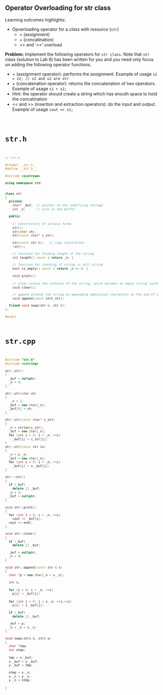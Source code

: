 ## Operator Overloading for str class

Learning outcomes highlights: 
- Opverloading operator for a *class with resource* (<code>str</code>)
  - = (assignment)
  - \+ (concatination)
  - &gt;&gt; and '<<' overload

**Problem:** Implement the following operators for <code>str class</code>. Note that <code>str</code> class (solution to Lab 6) has been written for you and you need only focus on adding the following operator functions.   
- = (assignment operator): performs the assignment. Example of usage  <code>s1 = s2; // s1 and s2 are str </code>
- \+ (concatenation operator): returns the concatenation of two operators.  Example of usage  <code>s1 + s2; </code>
 - Hint: the operator should create a string which has enouth space to hold the concatination 
- << and >> (insertion and extraction operators): do the input and output. Example of usage  <code>cout << s1; 

# str.h
```C++
// str.h

#ifndef __str_h__
#define __str_h__

#include <iostream>

using namespace std;


class str
{
  private:
    char* _buf;  // pointer to the underlying storage
    int _n;      // size of the buffer

  public:
  
    // constructors of various forms
    str();      
    str(char ch);
    str(const char* c_str);

    str(const str &);   // copy constructor 
    ~str();

    // function for finding length of the string
    int length() const { return _n; }

    // function for checking if string is null string
    bool is_empty() const { return _n == 0; }

    void print();
  
    // clear erases the contents of the string, which becomes an empty string (with a length of 0 characters).
    void clear();

    // append extends the string by appending additional characters at the end of its current value:
    void append(const str& str);

  friend void swap(str &, str &);
};

#endif

```

# str.cpp

```C++
#include "str.h"
#include <cstring>

str::str() 
{
  _buf = nullptr;
  _n = 0;
}

str::str(char ch)
{
   _n = 1;
  _buf = new char[_n];
  _buf[0] = ch;
}

str::str(const char* c_str)
{
  _n = strlen(c_str);
  _buf = new char[_n];
  for (int i = 0; i < _n; ++i) 
    _buf[i] = c_str[i];
}
str::str(const str &s)
{
  _n = s._n;
  _buf = new char[_n];
  for (int i = 0; i < _n; ++i) 
    _buf[i] = s._buf[i];
}

str::~str()
{
  if (_buf) 
    delete [] _buf;
  _n = 0;
  _buf = nullptr;
}

void str::print()
{
  for (int i = 0; i < _n; ++i) 
    cout << _buf[i];
  cout << endl;
}

void str::clear()
{
  if (_buf) 
    delete [] _buf;

  _buf = nullptr;
  _n = 0;
}

void str::append(const str & s)
{
  char *p = new char[_n + s._n];

  int i;
  
  for (i = 0; i < _n; ++i) 
    p[i] = _buf[i];
  
  for (int j = 0; j < s._n; ++i,++j) 
    p[i] = s._buf[j];

  if (_buf) 
    delete [] _buf;

  _buf = p;  
  _n = _n + s._n;
}

void swap(str& x, str& y)
{
  char *tmp;
  int ntmp;
  
  tmp = x._buf;
  x._buf = y._buf;
  y._buf = tmp;

  ntmp = x._n;
  x._n = y._n;
  y._n = ntmp;
  
}
```
